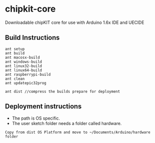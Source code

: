 # chipkit-core
Downloadable chipKIT core for use with Arduino 1.6x IDE and UECIDE

## Build Instructions

```
ant setup
ant build
ant macosx-build
ant windows-build
ant linux32-build
ant linux64-build
ant raspberrypi-build
ant clean
ant updatepic32prog

ant dist //compress the builds prepare for deployment
```

## Deployment instructions
* The path is OS specific.
* The user sketch folder needs a folder called hardware.
```
Copy from dist OS Platform and move to ~/Documents/Arduino/hardware folder
```
